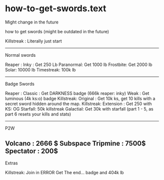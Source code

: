 # how-to-get-swords.text
Might change in the future


how to get swords
(might be outdated in the future)

Killstreak : Literally just start 

-------
Normal swords

Reaper : Inky : Get 250 Lb
Paranormal: Get 1000 lb
Frostbite: Get 2000 lb
Solar: 10000 lb
Timestreak: 100k lb

-------

Badge Swords

Reaper : Classic : Get DARKNESS badge (666k reaper: inky)
Weak : Get luminous (4k ks:o) badge
Killstreak: Original : Get 10k ks, get 10 kills with a secret sword hidden around the map.
Killstreak: Extension : Get 250 with KS: OG
Starfall: 50k killstreak
Galactial: Get 30k with starfall (part 1 - 5, as part 6 resets your kills and stats)

--------

P2W

Volcano : 2666 $
Subspace Tripmine : 7500$
Spectator : 200$
--------

Extras

Killstreak: Join in
ERROR Get The end... badge and 404k lb
